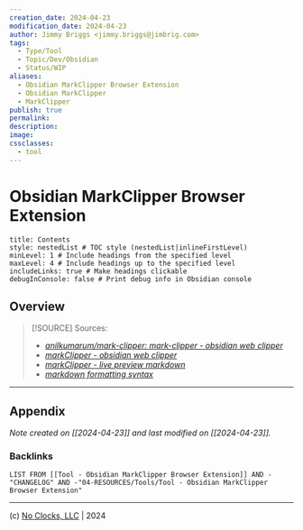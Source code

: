 ```yaml
---
creation_date: 2024-04-23
modification_date: 2024-04-23
author: Jimmy Briggs <jimmy.briggs@jimbrig.com>
tags:
  - Type/Tool
  - Topic/Dev/Obsidian
  - Status/WIP
aliases:
  - Obsidian MarkClipper Browser Extension
  - Obsidian MarkClipper
  - MarkClipper
publish: true
permalink:
description:
image:
cssclasses:
  - tool
---
```



# Obsidian MarkClipper Browser Extension

```table-of-contents
title: Contents 
style: nestedList # TOC style (nestedList|inlineFirstLevel)
minLevel: 1 # Include headings from the specified level
maxLevel: 4 # Include headings up to the specified level
includeLinks: true # Make headings clickable
debugInConsole: false # Print debug info in Obsidian console
```

## Overview

> [!SOURCE] Sources:
> - *[anilkumarum/mark-clipper: mark-clipper - obsidian web clipper](https://github.com/anilkumarum/mark-clipper)*
> - *[markClipper - obsidian web clipper](https://chromewebstore.google.com/detail/markclipper-obsidian-web/mcbhalpamcihagflkpllacdcfmmnjemn?hl=en-US&utm_source=ext_sidebar)*
> - *[markClipper - live preview markdown](https://markclipper.noterail.site/)*
> - *[markdown formatting syntax](https://markclipper.noterail.site/guide/)*

***

## Appendix

*Note created on [[2024-04-23]] and last modified on [[2024-04-23]].*

### Backlinks

```dataview
LIST FROM [[Tool - Obsidian MarkClipper Browser Extension]] AND -"CHANGELOG" AND -"04-RESOURCES/Tools/Tool - Obsidian MarkClipper Browser Extension"
```

***

(c) [No Clocks, LLC](https://github.com/noclocks) | 2024